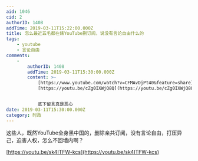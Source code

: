 ```yaml
---
aid: 1046
cid: 2
authorID: 1408
addTime: 2019-03-11T15:22:00.000Z
title: 怎么最近五毛都在婊YouTube删订阅，说没有言论自由什么的
tags:
    - youtube
    - 言论自由
comments:
    -
        authorID: 1408
        addTime: 2019-03-11T15:30:00.000Z
        content: >-
            [https://www.youtube.com/watch?v=CFMAvDjPt40&feature=share](https://www.youtube.com/watch?feature=share&v=CFMAvDjPt40)
            [https://youtu.be/cZg0IXWjQ8Q](https://youtu.be/cZg0IXWjQ8Q)


            底下留言真是恶心
date: 2019-03-11T15:30:00.000Z
category: 时政
---
```


这些人，既然YouTube全身黑中国的，删除亲共订阅，没有言论自由，打压异己，迫害人权，怎么不回墙内啊？

[https://youtu.be/sk4ITFW-kcs](https://youtu.be/sk4ITFW-kcs)
